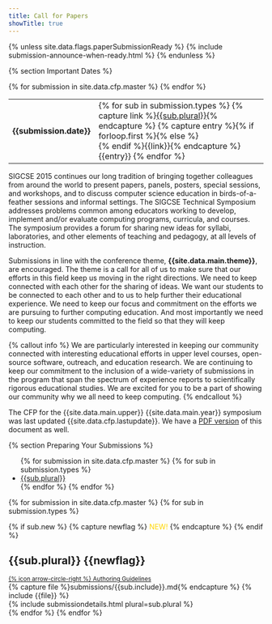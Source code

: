 ```yaml
---
title: Call for Papers
showTitle: true
---
```


{% unless site.data.flags.paperSubmissionReady %}
{% include submission-announce-when-ready.html %}
{% endunless %}

{% section Important Dates %}

<div class="table-responsive">
  <table class="table">
      <tbody>
{% for submission in site.data.cfp.master %}
  <tr>
    <td> <b>{{submission.date}}</b> </td>
    <td>
      {% for sub in submission.types %} 
      {% capture link %}<a href="#{{sub.plural | remove: ' '}}">{{sub.plural}}</a></li>{% endcapture %}
      {% capture entry %}{% if forloop.first %}{% else %}<br/> {% endif %}{{link}}{% endcapture %}
        {{entry}}
      {% endfor %}
    </td>
  </tr>
{% endfor %}
    </tbody>
  </table>
</div>

<div class="row">
  <div class="col-sm-10">
<p>    SIGCSE 2015 continues our long tradition of bringing together colleagues from around the world to present papers, panels, posters, special sessions, and workshops, and to discuss computer science education in birds-of-a-feather sessions and informal settings. The SIGCSE Technical Symposium addresses problems common among educators working to develop, implement and/or evaluate computing programs, curricula, and courses. The symposium provides a forum for sharing new ideas for syllabi, laboratories, and other elements of teaching and pedagogy, at all levels of instruction. 
</p>
<p>    Submissions in line with the conference theme, <b>{{site.data.main.theme}}</b>, are encouraged. The theme is a call for all of us to make sure that our efforts in this field keep us moving in the right directions.  We need to keep connected with each other for the sharing of ideas.  We want our students to be connected to each other and to us to help further their educational experience.  We need to keep our focus and commitment on the efforts we are pursuing to further computing education.  And most importantly we need to keep our students committed to the field so that they will keep computing.
</p>
{% callout info %}
We are particularly interested in keeping our community connected with interesting educational efforts in upper level courses, open-source software, outreach, and education research.  We are continuing to keep our commitment to the inclusion of a wide-variety of submissions in the program that span the spectrum of experience reports to scientifically rigorous educational studies.  We are excited for you to be a part of showing our community why we all need to keep computing.
{% endcallout %}

<p>The CFP for the {{site.data.main.upper}} {{site.data.main.year}} symposium was last updated {{site.data.cfp.lastupdate}}. We have a <a href="{{site.data.cfp.pdf}}">PDF version</a> of this document as well. </p>
</div>
</div>

{% section Preparing Your Submissions %}

<ul>
  {% for submission in site.data.cfp.master %}
    {% for sub in submission.types %}
    <li><a href="#{{sub.plural | remove: ' '}}">{{sub.plural}}</a></li>
    {% endfor %}
  {% endfor %}
</ul>

{% for submission in site.data.cfp.master %}
  {% for sub in submission.types %} 
  <div class="row">
    <div class="col-lg-10">
      {% if sub.new %}
        {% capture newflag %}<span style='color: gold;'><i class="fa fa-star-o"></i> NEW! <i class="fa fa-star-o"></i></span>{% endcapture %}
      {% endif %}
     <a name="{{sub.plural | remove: ' '}}"></a>
     <h2>{{sub.plural}} {{newflag}}</h2>
     <small><a href="{{site.base}}/authors/{{sub.include}}.html">{% icon arrow-circle-right %} Authoring Guidelines</a></small>    
   </div>
   <div class="col-lg-10">
       {% capture file %}submissions/{{sub.include}}.md{% endcapture %}
       {% include {{file}} %}
   </div>
   <div class="col-lg-10">
     {% include submissiondetails.html plural=sub.plural %}     
   </div>
 </div>
 {% endfor %}     
{% endfor %}